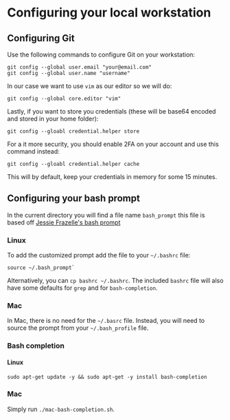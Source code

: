 # Configuring your local workstation
## Configuring Git

Use the following commands to configure Git on your workstation:
```
git config --global user.email "your@email.com"
git config --global user.name "username"
```

In our case we want to use `vim` as our editor so we will do:
```
git config --global core.editor "vim"
```

Lastly, if you want to store you credentials (these will be base64 encoded and
stored in your home folder):
```
git config --gloabl credential.helper store
```

For a it more security, you should enable 2FA on your account and use this
command instead:
```
git config --gloabl credential.helper cache
```
This will by default, keep your credentials in memory for some 15 minutes.

## Configuring your bash prompt
In the current directory you will find a file name `bash_prompt` this file is
based off 
[Jessie Frazelle's bash prompt](https://github.com/jessfraz/dotfiles/blob/master/.bash_prompt)

### Linux
To add the customized prompt add the file to your `~/.bashrc` file:
```
source ~/.bash_prompt`
```

Alternatively, you can `cp bashrc ~/.bashrc`. The included `bashrc` file will
also have some defaults for `grep` and for `bash-completion`.

### Mac
In Mac, there is no need for the `~/.basrc` file. Instead, you will need to
source the prompt from your `~/.bash_profile` file.

### Bash completion
#### Linux
```
sudo apt-get update -y && sudo apt-get -y install bash-completion
```

### Mac
Simply run `./mac-bash-completion.sh`.
